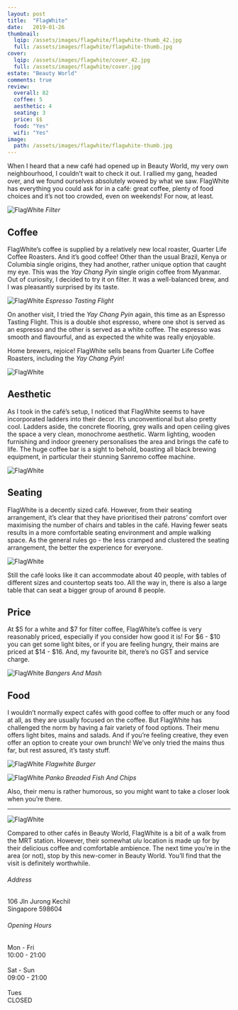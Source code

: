 ```yaml
---
layout: post
title:  "FlagWhite"
date:   2019-01-26
thumbnail:
  lqip: /assets/images/flagwhite/flagwhite-thumb_42.jpg
  full: /assets/images/flagwhite/flagwhite-thumb.jpg
cover:
  lqip: /assets/images/flagwhite/cover_42.jpg
  full: /assets/images/flagwhite/cover.jpg
estate: "Beauty World"
comments: true
review:
  overall: 82
  coffee: 5
  aesthetic: 4
  seating: 3
  price: $$
  food: "Yes"
  wifi: "Yes"
image:
  path: /assets/images/flagwhite/flagwhite-thumb.jpg
---
```


When I heard that a new café had opened up in Beauty World, my very own neighbourhood, I couldnʼt wait to check it out<!--more-->. I rallied my gang, headed over, and we found ourselves absolutely wowed by what we saw. FlagWhite has everything you could ask for in a café: great coffee, plenty of food choices and itʼs not too crowded, even on weekends! For now, at least.

![FlagWhite](/assets/images/flagwhite/flagwhite-1.jpg)
_Filter_

## Coffee
FlagWhiteʼs coffee is supplied by a relatively new local roaster, Quarter Life Coffee Roasters. And itʼs good coffee! Other than the usual Brazil, Kenya or Columbia single origins, they had another, rather unique option that caught my eye. This was the _Yay Chang Pyin_ single origin coffee from Myanmar. Out of curiosity, I decided to try it on filter. It was a well-balanced brew, and I was pleasantly surprised by its taste.

![FlagWhite](/assets/images/flagwhite/flagwhite-2.jpg)
_Espresso Tasting Flight_

On another visit, I tried the _Yay Chang Pyin_ again, this time as an Espresso Tasting Flight. This is a double shot espresso, where one shot is served as an espresso and the other is served as a white coffee. The espresso was smooth and flavourful, and as expected the white was really enjoyable.

Home brewers, rejoice! FlagWhite sells beans from Quarter Life Coffee Roasters, including the _Yay Chang Pyin_!

![FlagWhite](/assets/images/flagwhite/flagwhite-3.jpg)

## Aesthetic
As I took in the caféʼs setup, I noticed that FlagWhite seems to have incorporated ladders into their decor. Itʼs unconventional but also pretty cool. Ladders aside, the concrete flooring, grey walls and open ceiling gives the space a very clean, monochrome aesthetic. Warm lighting, wooden furnishing and indoor greenery personalises the area and brings the café to life. The huge coffee bar is a sight to behold, boasting all black brewing equipment, in particular their stunning Sanremo coffee machine.

![FlagWhite](/assets/images/flagwhite/flagwhite-4.jpg)

## Seating
FlagWhite is a decently sized café. However, from their seating arrangement, itʼs clear that they have prioritised their patronsʼ comfort over maximising the number of chairs and tables in the café. Having fewer seats results in a more comfortable seating environment and ample walking space. As the general rules go - the less cramped and clustered the seating arrangement, the better the experience for everyone.

![FlagWhite](/assets/images/flagwhite/flagwhite-5.jpg)

Still the café looks like it can accommodate about 40 people, with tables of different sizes and countertop seats too. All the way in, there is also a large table that can seat a bigger group of around 8 people.

## Price
At $5 for a white and $7 for filter coffee, FlagWhiteʼs coffee is very reasonably priced, especially if you consider how good it is! For $6 - $10 you can get some light bites, or if you are feeling hungry, their mains are priced at $14 - $16. And, my favourite bit, thereʼs no GST and service charge.

![FlagWhite](/assets/images/flagwhite/flagwhite-6.jpg)
_Bangers And Mash_

## Food
I wouldnʼt normally expect cafés with good coffee to offer much or any food at all, as they are usually focused on the coffee. But FlagWhite has challenged the norm by having a fair variety of food options. Their menu offers light bites, mains and salads. And if you’re feeling creative, they even offer an option to create your own brunch! Weʼve only tried the mains thus far, but rest assured, itʼs tasty stuff.

![FlagWhite](/assets/images/flagwhite/flagwhite-7.jpg)
_Flagwhite Burger_

![FlagWhite](/assets/images/flagwhite/flagwhite-8.jpg)
_Panko Breaded Fish And Chips_

Also, their menu is rather humorous, so you might want to take a closer look when youʼre there.

<hr class="text-divider">

![FlagWhite](/assets/images/flagwhite/flagwhite-9.jpg)

Compared to other cafés in Beauty World, FlagWhite is a bit of a walk from the MRT station. However, their somewhat _ulu_ location is made up for by their delicious coffee and comfortable ambience. The next time youʼre in the area (or not), stop by this new-comer in Beauty World. Youʼll find that the visit is definitely worthwhile.

<div class="info">
  <div class="info__address">
    <h6>Address</h6>
    <p>
      106 Jln Jurong Kechil<!--
      --><br>
      Singapore 598604
    </p>
  </div>
  <div class="info__opening">
    <h6>Opening Hours</h6>
    <p>
      Mon - Fri
      <br>
      10:00 - 21:00
      <br><br>
      Sat - Sun
      <br>
      09:00 - 21:00
      <br><br>
      Tues
      <br>
      CLOSED
    </p>
  </div>
</div>
